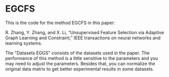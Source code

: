 # EGCFS

This is the code for the method EGCFS in this paper:

R. Zhang, Y. Zhang, and X. Li, “Unsupervised Feature Selection via Adaptive Graph Learning and Constraint,” IEEE transactions on neural networks and learning systems. 

The "Datasets EGGS" consists of the datasets used in the paper.
The performance of this method is a little sensitive to the parameters and you may need to adjust the parameters.
Besides that, you can normalize the original data matrix to get better experimental results in some datasets.
